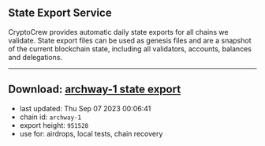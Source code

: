 ## State Export Service
CryptoCrew provides automatic daily state exports for all chains we validate. State export files can be used as genesis files and are a snapshot of the current blockchain state, including all validators, accounts, balances and delegations.

---
**Download: [archway-1 state export](https://dl.ccvalidators.com/SERVICE/archway/archway-1_export_951528.json)**
---

- last updated: Thu Sep 07 2023 00:06:41
- chain id: `archway-1`
- export height: `951528`
- use for: airdrops, local tests, chain recovery
